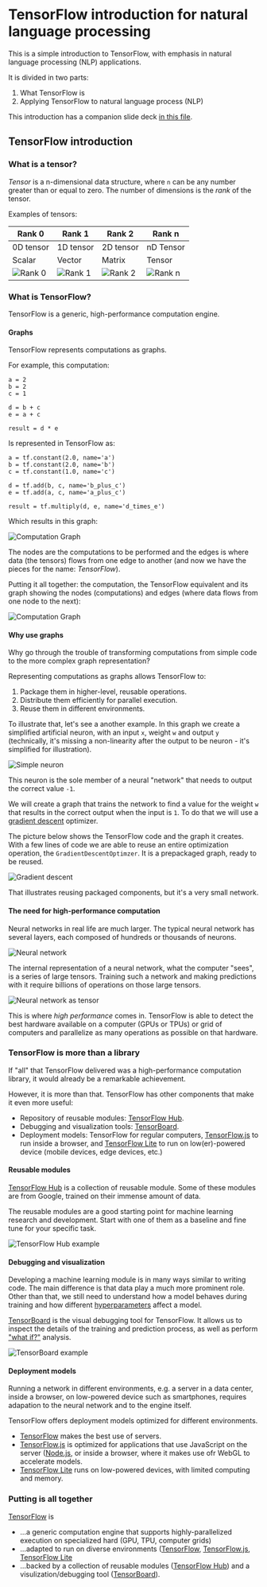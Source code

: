 # TensorFlow introduction for natural language processing

This is a simple introduction to TensorFlow, with emphasis in natural language
processing (NLP) applications.

It is divided in two parts:

1. What TensorFlow is
1. Applying TensorFlow to natural language process (NLP)

This introduction has a companion slide deck [in this file](<./COT-6930 presentation - TensorFlow.pdf>).

## TensorFlow introduction

### What is a tensor?

_Tensor_ is a n-dimensional data structure, where `n` can be any number greater
than or equal to zero. The number of dimensions is the _rank_ of the tensor.

Examples of tensors:

| Rank 0                                       | Rank 1                                       | Rank 2                                       | Rank n                                       |
| -------------------------------------------- | -------------------------------------------- | -------------------------------------------- | -------------------------------------------- |
| 0D tensor                                    | 1D tensor                                    | 2D tensor                                    | nD Tensor                                    |
| Scalar                                       | Vector                                       | Matrix                                       | Tensor                                       |
| ![Rank 0](./images/tensor-example-rank0.png) | ![Rank 1](./images/tensor-example-rank1.png) | ![Rank 2](./images/tensor-example-rank2.png) | ![Rank n](./images/tensor-example-rankn.png) |

### What is TensorFlow?

TensorFlow is a generic, high-performance computation engine.

#### Graphs

TensorFlow represents computations as graphs.

For example, this computation:

    a = 2
    b = 2
    c = 1

    d = b + c
    e = a + c

    result = d * e

Is represented in TensorFlow as:

    a = tf.constant(2.0, name='a')
    b = tf.constant(2.0, name='b')
    c = tf.constant(1.0, name='c')

    d = tf.add(b, c, name='b_plus_c')
    e = tf.add(a, c, name='a_plus_c')

    result = tf.multiply(d, e, name='d_times_e')

Which results in this graph:

![Computation Graph](./images/what-is-tf-simple-graph.png)

The nodes are the computations to be performed and the edges is where data (the
tensors) flows from one edge to another (and now we have the pieces for the
name: _TensorFlow_).

Putting it all together: the computation, the TensorFlow equivalent and its
graph showing the nodes (computations) and edges (where data flows from one
node to the next):

![Computation Graph](./images/what-is-tf-all-together.png)

#### Why use graphs

Why go through the trouble of transforming computations from simple code to the
more complex graph representation?

Representing computations as graphs allows TensorFlow to:

1. Package them in higher-level, reusable operations.
1. Distribute them efficiently for parallel execution.
1. Reuse them in different environments.

To illustrate that, let's see a another example. In this graph we create a
simplified artificial neuron, with an input `x`, weight `w` and output `y`
(technically, it's missing a non-linearity after the output to be neuron - it's
simplified for illustration).

![Simple neuron](./images/simpleneuron.png)

This neuron is the sole member of a neural "network" that needs to output the
correct value `-1`.

We will create a graph that trains the network to find a value for the weight
`w` that results in the correct output when the input is `1`. To do that we
will use a [gradient descent](https://en.wikipedia.org/wiki/Gradient_descent)
optimizer.

The picture below shows the TensorFlow code and the graph it creates. With a
few lines of code we are able to reuse an entire optimization operation, the
`GradientDescentOptimzer`. It is a prepackaged graph, ready to be reused.

![Gradient descent](./images/gradient-descent.png)

That illustrates reusing packaged components, but it's a very small network.

#### The need for high-performance computation

Neural networks in real life are much larger. The typical neural network has
several layers, each composed of hundreds or thousands of neurons.

![Neural network](images/neural-network-schematic.png)

The internal representation of a neural network, what the computer "sees", is
a series of large tensors. Training such a network and making predictions with
it require billions of operations on those large tensors.

![Neural network as tensor](images/neural-network-as-tensor.png)

This is where _high performance_ comes in. TensorFlow is able to detect the
best hardware available on a computer (GPUs or TPUs) or grid of computers and
parallelize as many operations as possible on that hardware.

### TensorFlow is more than a library

If "all" that TensorFlow delivered was a high-performance computation library,
it would already be a remarkable achievement.

However, it is more than that. TensorFlow has other components that make it
even more useful:

-   Repository of reusable modules: [TensorFlow Hub](https://www.tensorflow.org/hub).
-   Debugging and visualization tools: [TensorBoard](https://www.tensorflow.org/guide/summaries_and_tensorboard).
-   Deployment models: TensorFlow for regular computers, [TensorFlow.js](https://www.tensorflow.org/js)
    to run inside a browser, and [TensorFlow Lite](https://www.tensorflow.org/lite)
    to run on low(er)-powered device (mobile devices, edge devices, etc.)

#### Reusable modules

[TensorFlow Hub](https://www.tensorflow.org/hub) is a collection of reusable
module. Some of these modules are from Google, trained on their immense amount
of data.

The reusable modules are a good starting point for machine learning research
and development. Start with one of them as a baseline and fine tune for your
specific task.

![TensorFlow Hub example](images/tensorflow-hub-sample.png)

#### Debugging and visualization

Developing a machine learning module is in many ways similar to writing code.
The main difference is that data play a much more prominent role. Other than
that, we still need to understand how a model behaves during training and how
different [hyperparameters](<https://en.wikipedia.org/wiki/Hyperparameter_(machine_learning)>)
affect a model.

[TensorBoard](https://www.tensorflow.org/guide/summaries_and_tensorboard) is
the visual debugging tool for TensorFlow. It allows us to inspect the details
of the training and prediction process, as well as perform ["what if?"](https://ai.googleblog.com/2018/09/the-what-if-tool-code-free-probing-of.html)
analysis.

![TensorBoard example](./images/tensorboad-example.png)

#### Deployment models

Running a network in different environments, e.g. a server in a data center,
inside a browser, on low-powered device such as smartphones, requires
adapation to the neural network and to the engine itself.

TensorFlow offers deployment models optimized for different environments.

-   [TensorFlow](https://www.tensorflow.org/) makes the best use of servers.
-   [TensorFlow.js](https://www.tensorflow.org/js) is optimized for applications
    that use JavaScript on the server ([Node.js](https://nodejs.org/en/), or
    inside a browser, where it makes use ofr WebGL to accelerate models.
-   [TensorFlow Lite](https://www.tensorflow.org/lite) runs on low-powered
    devices, with limited computing and memory.

### Putting is all together

[TensorFlow](https://www.tensorflow.org/) is

-   ...a generic computation engine that supports highly-parallelized execution
    on specialized hard (GPU, TPU, computer grids)
-   ...adapted to run on diverse environments ([TensorFlow](https://www.tensorflow.org/),
    [TensorFlow.js](https://www.tensorflow.org/js),
    [TensorFlow Lite](https://www.tensorflow.org/lite)
-   ...backed by a collection of reusable modules ([TensorFlow Hub](https://www.tensorflow.org/hub))
    and a visulization/debugging tool ([TensorBoard](https://www.tensorflow.org/guide/summaries_and_tensorboard)).
